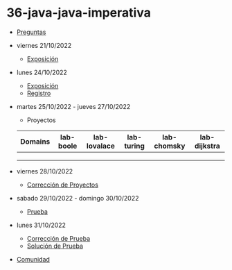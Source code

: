 # 36-java-java-imperativa

- [Preguntas](https://escuela.it/master-programacion-diseno-software)
- viernes 21/10/2022
  - [Exposición](https://escuela.it/master-programacion-diseno-software)
- lunes 24/10/2022
  - [Exposición](https://escuela.it/master-programacion-diseno-software)
  - [Registro](https://forms.gle/eQwyyziLswAHrFKQ8)
- martes 25/10/2022 - jueves 27/10/2022
  - Proyectos
  
  |Domains|lab-boole|lab-lovalace|lab-turing|lab-chomsky|lab-dijkstra|
  |-------|---------|------------|----------|-----------|--------------|
  |       |         |            |          |           |              |
  |       |         |            |          |           |              |
  |       |         |            |          |           |              |
- viernes 28/10/2022
  - [Corrección de Proyectos](https://escuela.it/master-programacion-diseno-software)
- sabado 29/10/2022 - domingo 30/10/2022
  - [Prueba](https://forms.gle/nSm6s6cshyhgAQ2J7)
- lunes 31/10/2022
  - [Corrección de Prueba](https://escuela.it/master-programacion-diseno-software)
  - [Solución de Prueba](https://docs.google.com/spreadsheets/d/1Uwtqa5VdD5wK2X7eLgkS6_th16aPnsW8pa5Ft2TyLPo/edit#gid=0)
- [Comunidad](https://app.slack.com/client/T02S3KYD464/C02TYRQQLMS)


